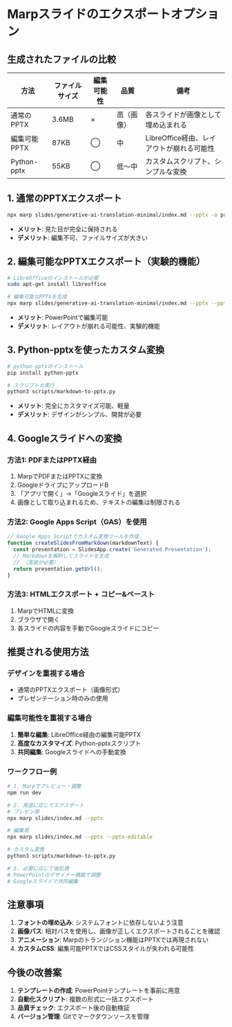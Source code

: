 # Marpスライドのエクスポートオプション

## 生成されたファイルの比較

| 方法 | ファイルサイズ | 編集可能性 | 品質 | 備考 |
|------|--------------|-----------|------|------|
| 通常のPPTX | 3.6MB | × | 高（画像） | 各スライドが画像として埋め込まれる |
| 編集可能PPTX | 87KB | ◯ | 中 | LibreOffice経由、レイアウトが崩れる可能性 |
| Python-pptx | 55KB | ◯ | 低〜中 | カスタムスクリプト、シンプルな変換 |

## 1. 通常のPPTXエクスポート
```bash
npx marp slides/generative-ai-translation-minimal/index.md --pptx -o presentation.pptx
```
- **メリット**: 見た目が完全に保持される
- **デメリット**: 編集不可、ファイルサイズが大きい

## 2. 編集可能なPPTXエクスポート（実験的機能）
```bash
# LibreOfficeのインストールが必要
sudo apt-get install libreoffice

# 編集可能なPPTXを生成
npx marp slides/generative-ai-translation-minimal/index.md --pptx --pptx-editable -o presentation-editable.pptx
```
- **メリット**: PowerPointで編集可能
- **デメリット**: レイアウトが崩れる可能性、実験的機能

## 3. Python-pptxを使ったカスタム変換
```bash
# python-pptxのインストール
pip install python-pptx

# スクリプトの実行
python3 scripts/markdown-to-pptx.py
```
- **メリット**: 完全にカスタマイズ可能、軽量
- **デメリット**: デザインがシンプル、開発が必要

## 4. Googleスライドへの変換

### 方法1: PDFまたはPPTX経由
1. MarpでPDFまたはPPTXに変換
2. GoogleドライブにアップロードB
3. 「アプリで開く」→「Googleスライド」を選択
4. 画像として取り込まれるため、テキストの編集は制限される

### 方法2: Google Apps Script（GAS）を使用
```javascript
// Google Apps Scriptでカスタム変換ツールを作成
function createSlidesFromMarkdown(markdownText) {
  const presentation = SlidesApp.create('Generated Presentation');
  // Markdownを解析してスライドを生成
  // （実装が必要）
  return presentation.getUrl();
}
```

### 方法3: HTMLエクスポート + コピー&ペースト
1. MarpでHTMLに変換
2. ブラウザで開く
3. 各スライドの内容を手動でGoogleスライドにコピー

## 推奨される使用方法

### デザインを重視する場合
- 通常のPPTXエクスポート（画像形式）
- プレゼンテーション時のみの使用

### 編集可能性を重視する場合
1. **簡単な編集**: LibreOffice経由の編集可能PPTX
2. **高度なカスタマイズ**: Python-pptxスクリプト
3. **共同編集**: Googleスライドへの手動変換

### ワークフロー例
```bash
# 1. Marpでプレビュー・調整
npm run dev

# 2. 用途に応じてエクスポート
# プレゼン用
npx marp slides/index.md --pptx

# 編集用
npx marp slides/index.md --pptx --pptx-editable

# カスタム変換
python3 scripts/markdown-to-pptx.py

# 3. 必要に応じて後処理
# PowerPointのデザイナー機能で調整
# Googleスライドで共同編集
```

## 注意事項

1. **フォントの埋め込み**: システムフォントに依存しないよう注意
2. **画像パス**: 相対パスを使用し、画像が正しくエクスポートされることを確認
3. **アニメーション**: Marpのトランジション機能はPPTXでは再現されない
4. **カスタムCSS**: 編集可能PPTXではCSSスタイルが失われる可能性

## 今後の改善案

1. **テンプレートの作成**: PowerPointテンプレートを事前に用意
2. **自動化スクリプト**: 複数の形式に一括エクスポート
3. **品質チェック**: エクスポート後の自動検証
4. **バージョン管理**: Gitでマークダウンソースを管理